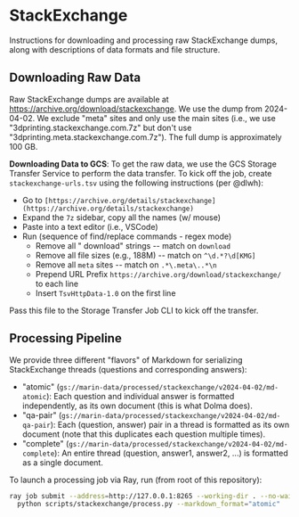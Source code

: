 # StackExchange

Instructions for downloading and processing raw StackExchange dumps, along with descriptions of data formats and file
structure.

## Downloading Raw Data

Raw StackExchange dumps are available at https://archive.org/download/stackexchange. We use the dump from 2024-04-02.
We exclude "meta" sites and only use the main sites (i.e., we use "3dprinting.stackexchange.com.7z" but don't use
"3dprinting.meta.stackexchange.com.7z"). The full dump is approximately 100 GB.

**Downloading Data to GCS**: To get the raw data, we use the GCS Storage Transfer Service to perform the data transfer.
To kick off the job, create `stackexchange-urls.tsv` using the following instructions (per @dlwh):

- Go to `[https://archive.org/details/stackexchange](https://archive.org/details/stackexchange)`
- Expand the `7z` sidebar, copy all the names (w/ mouse)
- Paste into a text editor (i.e., VSCode)
- Run (sequence of find/replace commands - regex mode) 
  + Remove all " download" strings -- match on `download `
  + Remove all file sizes (e.g., 188M) -- match on `^\d.*?\d[KMG]`
  + Remove all `meta` sites -- match on `.*\.meta\..*\n`
  + Prepend URL Prefix `https://archive.org/download/stackexchange/` to each line
  + Insert `TsvHttpData-1.0` on the first line

Pass this file to the Storage Transfer Job CLI to kick off the transfer.

## Processing Pipeline

We provide three different "flavors" of Markdown for serializing StackExchange threads (questions and corresponding 
answers):
- "atomic" (`gs://marin-data/processed/stackexchange/v2024-04-02/md-atomic`): Each question and individual answer is
  formatted independently, as its own document (this is what Dolma does).
- "qa-pair" (`gs://marin-data/processed/stackexchange/v2024-04-02/md-qa-pair`): Each (question, answer) pair in a thread
  is formatted as its own document (note that this duplicates each question multiple times).
- "complete" (`gs://marin-data/processed/stackexchange/v2024-04-02/md-complete`): An entire thread (question, answer1, 
  answer2, ...) is formatted as a single document.

To launch a processing job via Ray, run (from root of this repository):

```bash
ray job submit --address=http://127.0.0.1:8265 --working-dir . --no-wait -- \ 
  python scripts/stackexchange/process.py --markdown_format="atomic" 
```
